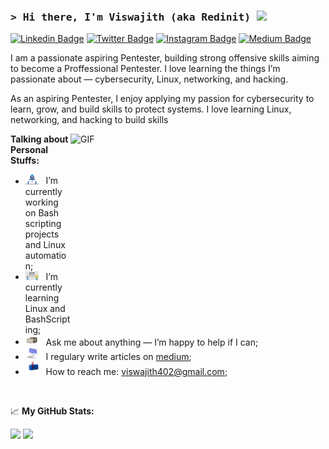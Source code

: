 ### <samp>&gt; Hi there, I'm Viswajith (aka Redinit) <img src="https://media.giphy.com/media/hvRJCLFzcasrR4ia7z/giphy.gif" width="25"> </samp>

[![Linkedin Badge](https://img.shields.io/badge/-LinkedIn-0e76a8?style=flat-square&logo=Linkedin&logoColor=white)](https://linkedin.com/in/viswajith-v402)
[![Twitter Badge](https://img.shields.io/badge/-Twitter-00acee?style=flat-square&logo=Twitter&logoColor=white)](https://twitter.com/viswajith404)
[![Instagram Badge](https://img.shields.io/badge/-Instagram-e4405f?style=flat-square&logo=Instagram&logoColor=white)](https://instagram.com/_____viswa_jith__/)
[![Medium Badge](https://img.shields.io/badge/medium-%2312100E.svg?&style=for-square&logo=medium&logoColor=white)](https://medium.com/@redinit404)



I am a passionate aspiring Pentester, building strong offensive skills aiming to become a Proffessional Pentester. I love learning the things I’m passionate about — cybersecurity, Linux, networking, and hacking.

As an aspiring Pentester, I enjoy applying my passion for cybersecurity to learn, grow, and build skills to protect systems. I love learning Linux, networking, and hacking to build skills

<img align="right" alt="GIF" src="https://media0.giphy.com/media/v1.Y2lkPTc5MGI3NjExc3RjdDEzNjRjMnlhZjdya3FkYzhsbXZ2ZzA1NHo2bnNoZnQzOXR3YyZlcD12MV9pbnRlcm5hbF9naWZfYnlfaWQmY3Q9Zw/SmaYvew52UlC9MmB6l/giphy.gif" width="408" height="318" />
  

**Talking about Personal Stuffs:**

- <img src="https://github.com/Redinit/Redinit/blob/main/assets/developer.gif.gif" width="21" />&nbsp;&nbsp; I’m currently working on Bash scripting projects and Linux automation;
- <img src="https://github.com/Redinit/Redinit/blob/main/assets/lightning.gif" width="21" />&nbsp;&nbsp; I’m currently learning Linux and BashScripting;
- <img src="https://github.com/Redinit/Redinit/blob/main/assets/message.gif" width="21" />&nbsp;&nbsp; Ask me about anything — I’m happy to help if I can;
- <img src="https://github.com/Redinit/Redinit/blob/main/assets/laptop.gif" width="21" />&nbsp;&nbsp; I regulary write articles on [medium](https://medium.com/@redinit404);
- <img src="https://github.com/Redinit/Redinit/blob/main/assets/letterbox.gif" width="21" />&nbsp;&nbsp; How to reach me: viswajith402@gmail.com;

</br>



📈 **My GitHub Stats:**

<p>
  <img height="180em" src="https://github-readme-stats.vercel.app/api?username=Redinit&show_icons=true&hide_border=true&count_private=true&include_all_commits=true&theme=dracula" />
  <img height="180em" src="https://github-readme-stats.vercel.app/api/top-langs/?username=Redinit&layout=compact&hide_border=true&theme=dracula" />
</p>
